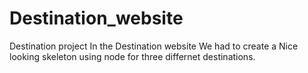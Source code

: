 # Destination_website
Destination project
In the Destination  website We had to create a Nice looking skeleton using node for three differnet destinations.

